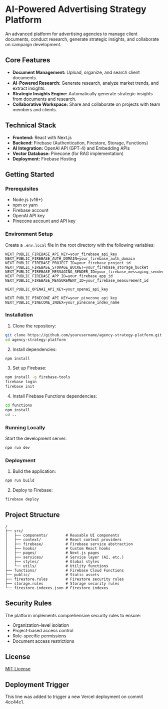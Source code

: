 # AI-Powered Advertising Strategy Platform

An advanced platform for advertising agencies to manage client documents, conduct research, generate strategic insights, and collaborate on campaign development.

## Core Features

- **Document Management:** Upload, organize, and search client documents.
- **AI-Powered Research:** Generate research, analyze market trends, and extract insights.
- **Strategic Insights Engine:** Automatically generate strategic insights from documents and research.
- **Collaborative Workspace:** Share and collaborate on projects with team members and clients.

## Technical Stack

- **Frontend:** React with Next.js
- **Backend:** Firebase (Authentication, Firestore, Storage, Functions)
- **AI Integration:** OpenAI API (GPT-4) and Embedding APIs
- **Vector Database:** Pinecone (for RAG implementation)
- **Deployment:** Firebase Hosting

## Getting Started

### Prerequisites

- Node.js (v16+)
- npm or yarn
- Firebase account
- OpenAI API key
- Pinecone account and API key

### Environment Setup

Create a `.env.local` file in the root directory with the following variables:

```
NEXT_PUBLIC_FIREBASE_API_KEY=your_firebase_api_key
NEXT_PUBLIC_FIREBASE_AUTH_DOMAIN=your_firebase_auth_domain
NEXT_PUBLIC_FIREBASE_PROJECT_ID=your_firebase_project_id
NEXT_PUBLIC_FIREBASE_STORAGE_BUCKET=your_firebase_storage_bucket
NEXT_PUBLIC_FIREBASE_MESSAGING_SENDER_ID=your_firebase_messaging_sender_id
NEXT_PUBLIC_FIREBASE_APP_ID=your_firebase_app_id
NEXT_PUBLIC_FIREBASE_MEASUREMENT_ID=your_firebase_measurement_id

NEXT_PUBLIC_OPENAI_API_KEY=your_openai_api_key

NEXT_PUBLIC_PINECONE_API_KEY=your_pinecone_api_key
NEXT_PUBLIC_PINECONE_INDEX=your_pinecone_index_name
```

### Installation

1. Clone the repository:
```bash
git clone https://github.com/yourusername/agency-strategy-platform.git
cd agency-strategy-platform
```

2. Install dependencies:
```bash
npm install
```

3. Set up Firebase:
```bash
npm install -g firebase-tools
firebase login
firebase init
```

4. Install Firebase Functions dependencies:
```bash
cd functions
npm install
cd ..
```

### Running Locally

Start the development server:
```bash
npm run dev
```

### Deployment

1. Build the application:
```bash
npm run build
```

2. Deploy to Firebase:
```bash
firebase deploy
```

## Project Structure

```
/
├── src/
│   ├── components/        # Reusable UI components
│   ├── context/           # React context providers
│   ├── firebase/          # Firebase service abstraction
│   ├── hooks/             # Custom React hooks
│   ├── pages/             # Next.js pages
│   ├── services/          # Service layer (AI, etc.)
│   ├── styles/            # Global styles
│   └── utils/             # Utility functions
├── functions/             # Firebase Cloud Functions
├── public/                # Static assets
├── firestore.rules        # Firestore security rules
├── storage.rules          # Storage security rules
└── firestore.indexes.json # Firestore indexes
```

## Security Rules

The platform implements comprehensive security rules to ensure:

- Organization-level isolation
- Project-based access control
- Role-specific permissions
- Document access restrictions

## License

[MIT License](LICENSE)

## Deployment Trigger

This line was added to trigger a new Vercel deployment on commit 4cc44c1.